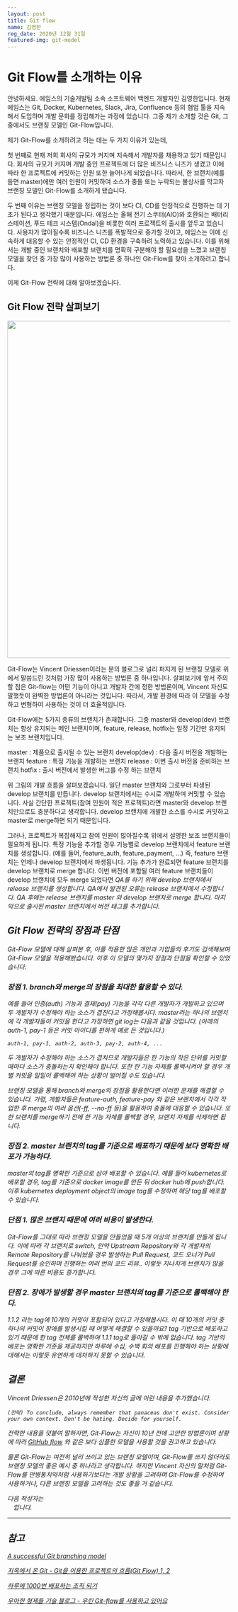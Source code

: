 ```yaml
---
layout: post
title: Git flow 
name: 김영한
reg_date: 2020년 12월 31일
featured-img: git-model
---
```




# Git Flow를 소개하는 이유 

안녕하세요. 에임스의 기술개발팀 소속 소프트웨어 백엔드 개발자인 김영한입니다.
현재 에임스는 Git, Docker, Kubernetes, Slack, Jira, Confluence
등의 협업 툴을 지속해서 도입하며 개발 문화를 정립해가는 과정에 있습니다.
그중 제가 소개할 것은 Git, 그중에서도 브랜칭 모델인 Git-Flow입니다.

제가 Git-Flow를 소개하려고 하는 데는 두 가지 이유가 있는데,

첫 번째로 현재 저희 회사의 규모가 커지며 지속해서 개발자를 채용하고 있기 때문입니다.
회사의 규모가 커지며 개발 중인 프로젝트에 더 많은 비즈니스 니즈가 생겼고
이에 따라 한 프로젝트에 커밋하는 인원 또한 늘어나게 되었습니다.
따라서, 한 브랜치(예를 들면 master)에만 여러 인원이 커밋하여 소스가 충돌 또는 누락되는 불상사를
막고자 브랜칭 모델인 Git-Flow를 소개하게 됐습니다.

두 번째 이유는 브랜칭 모델을 정립하는 것이 보다 CI, CD를 안정적으로 진행하는 데 기초가 된다고
생각했기 때문입니다.
에임스는 올해 전기 스쿠터(AIO)와 호환되는 배터리 스테이션, 푸드 테크 시스템(Ondal)을 비롯한
여러 프로젝트의 출시를 앞두고 있습니다.
사용자가 많아질수록 비즈니스 니즈를 폭발적으로 증가할 것이고, 에임스는 이에 신속하게 대응할 수 있는
안정적인 CI, CD 환경을 구축하려 노력하고 있습니다.
이를 위해서는 개발 중인 브랜치와 배포할 브랜치를 명확히 구분해야 할 필요성을 느꼈고
브랜칭 모델을 찾던 중 가장 많이 사용하는 방법론 중 하나인 Git-Flow를 찾아 소개하려고 합니다.

이제 Git-Flow 전략에 대해 알아보겠습니다.



## Git Flow 전략 살펴보기 

<img src="https://nvie.com/img/git-model@2x.png" width="575" height="762">

Git-Flow는 Vincent Driessen이라는 분의 블로그로 널리 퍼지게 된 브랜칭 모델로 위에서 말씀드린 것처럼
가장 많이 사용하는 방법론 중 하나입니다.
살펴보기에 앞서 주의할 점은 Git-flow는 어떤 기능이 아니고 개발자 간에 정한 방법론이며,
Vincent 자신도 말했듯이 완벽한 방법론이 아니라는 것입니다.
따라서, 개발 환경에 따라 이 모델을 수정하고 변형하여 사용하는 것이 더 효율적입니다.

Git-Flow에는 5가지 종류의 브랜치가 존재합니다. 그중 master와 develop(dev) 브랜치는 항상 유지되는 메인 브랜치이며, feature, release, hotfix는 일정 기간만 유지되는 보조 브랜치입니다.

master : 제품으로 출시될 수 있는 브랜치
develop(dev) : 다음 출시 버전을 개발하는 브랜치
feature : 특정 기능을 개발하는 브랜치
release : 이번 출시 버전을 준비하는 브랜치
hotfix : 출시 버전에서 발생한 버그를 수정 하는 브랜치

위 그림의 개발 흐름을 살펴보겠습니다.
일단 master 브랜치와 그로부터 파생된 develop 브랜치를 만듭니다.
develop 브랜치에서는 수시로 개발하며 커밋할 수 있습니다.
사실 간단한 프로젝트(참여 인원이 적은 프로젝트)라면 master와 develop 브랜치만으로도 충분하다고 생각합니다. develop 브랜치에 개발한 소스를 수시로 커밋하고 master로 merge하면 되기 때문입니다.

그러나, 프로젝트가 복잡해지고 참여 인원이 많아질수록 위에서 설명한 보조 브랜치들이 필요하게 됩니다.
특정 기능을 추가할 경우  기능별로 develop 브랜치에서 feature 브랜치를 생성합니다. (예를 들어, feature_auth, feature_payment, ...)
즉, feature 브랜치는 언제나 develop 브랜치에서 파생됩니다.
기능 추가가 완료되면 feature 브랜치를 develop 브랜치로 merge 합니다.
이번 버전에 포함될 여러 feature 브랜치들이 develop 브랜치에 모두 merge 되었다면 <em>QA를 하기 위해 develop 브랜치에서 release 브랜치를 생성합니다.
QA에서 발견된 오류는 release 브랜치에서 수정합니다. QA 후에는 release 브랜치를 master 와 develop 브랜치로 merge 합니다. 마지막으로 출시된 master 브랜치에서 <em>버전 태그를 추가합니다.</em>



## Git Flow 전략의 장점과 단점

Git-Flow 모델에 대해 살펴본 후, 이를 적용한 많은 개인과 기업들의 후기도 검색해보며 
Git-Flow 모델을 적용해봤습니다. 이후 이 모델의 몇가지 장점과 단점을 확인할 수 있었습니다.


### 장점 1. branch와 merge의 장점을 최대한 활용할 수 있다.

예를 들어 인증(auth) 기능과 결제(pay) 기능을 각각 다른 개발자가 개발하고 있으며 두 개발자가 수정해야 하는 소스가 겹친다고 가정해봅시다.
master라는 하나의 브랜치에 각 개발자들이 커밋을 한다고 가정하면
git log는 다음과 같을 것입니다. (아래의 auth-1, pay-1 등은 커밋 아이디를 편하게 예로 든 것입니다.)

```auth-1, pay-1, auth-2, auth-3, pay-2, auth-4, ...```

두 개발자가 수정해야 하는 소스가 겹치므로 개발자들은 한 기능의 작은 단위를 커밋할 때마다
소스가 충돌하는지 확인해야 합니다.
또한 한 기능 자체를 롤백시켜야 할 경우 개별 커밋을 일일이 롤백해야 하는 상황이 벌어질 수도 있습니다.

브랜칭 모델을 통해 branch와 merge의 장점을 활용한다면 이러한 문제를 해결할 수 있습니다.
가령, 개발자들은 feature-auth, feature-pay 와 같은 브랜치에서 각각 작업한 후
merge의 여러 옵션(-ff, --no-ff 등)을 활용하여 충돌에 대응할 수 있습니다.
또한 브랜치를 merge하기 전에 한 기능 자체를 롤백할 경우, 브랜치 자체를 삭제하면 됩니다.


### 장점 2. master 브랜치의 tag를 기준으로 배포하기 때문에 보다 명확한 배포가 가능하다.

master의 tag를 명확한 기준으로 삼아 배포할 수 있습니다. 
예를 들어 kubernetes로 배포할 경우, tag를 기준으로 docker image를 만든 뒤 docker hub에 push합니다. 
이후 kubernetes deployment object의 image tag를 수정하여 해당 tag를 배포할 수 있습니다.


### 단점 1. 많은 브랜치 때문에 여러 비용이 발생한다.

Git-Flow를 그대로 따라 브랜칭 모델을 만들었을 때 5개 이상의 브랜치를 만들게 됩니다.
이에 따라 각 브랜치로 switch, 만약 Upstream Repository와 
각 개발자의 Remote Repository를 나눠놨을 경우
발생하는 Pull Request, 코드 오너가 Pull Request를 승인하며 진행하는 여러 번의 코드 리뷰..
이렇듯 지나치게 브랜치가 많을 경우 그에 따른 비용도 증가합니다.


### 단점 2. 장애가 발생할 경우 master 브랜치의 tag를 기준으로 롤백해야 한다.

1.1.2 라는 tag에 10개의 커밋이 포함되어 있다고 가정해봅시다. 
이 때 10개의 커밋 중 하나의 커밋이 장애를 발생시킬 때 어떻게 해결할 수 있을까요?
tag 기반으로 배포하고 있기 때문에 한 tag 전체를 롤백하여 1.1.1 tag로 돌아갈 수 밖에 없습니다.
tag 기반의 배포는 명확한 기준을 제공하지만 
하루에 수십, 수백 회의 배포를 진행해야 하는 상황에 대해서는 이렇듯 유연하게 대처하지 못할 수 있습니다.  



## 결론 

Vincent Driessen은 2010년에 작성한 자신의 글에 이런 내용을 추가했습니다.

```(전략) To conclude, always remember that panaceas don't exist. Consider your own context. Don't be hating. Decide for yourself.```

전략한 내용을 덧붙여 말하자면, Git-Flow는 자신이 10년 전에 고안한 방법론이며 상황에 따라
[GitHub flow](https://nvie.com/posts/a-successful-git-branching-model/)
와 같은 보다 심플한 모델을 사용할 것을 권고하고 있습니다.

물론 Git-Flow는 여전히 널리 쓰이고 있는 브랜칭 모델이며, Git-Flow를 쓰지 않더라도 브랜칭 모델의 좋은 예시 중 하나라고 생각합니다. 
하지만 Vincent 자신의 말처럼 Git-Flow를 만병통치약처럼 사용하기보다는 개발 상황을 고려하며 Git-Flow를 수정하여 사용하거나, 다른 브랜칭 모델을 고려하는 것도 좋을 거 같습니다.

다음 작성자는 <font color='#FFFFFF'>저희 회사의 또다른 소프트웨어 백엔드 개발자인 이신 조창후 선임 연구원</font>입니다.



----



## 참고 

[A successful Git branching model](https://nvie.com/posts/a-successful-git-branching-model/)

[지옥에서 온 Git - Git을 이용한 프로젝트의 흐름(Git Flow) 1, 2](https://www.youtube.com/watch?v=_kxjzlH34xc&list=PLuHgQVnccGMA8iwZwrGyNXCGy2LAAsTXk&index=49)

[하루에 1000번 배포하는 조직 되기](https://blog.banksalad.com/tech/become-an-organization-that-deploys-1000-times-a-day/)

[우아한 형제들 기술 블로그 - 우린 Git-flow를 사용하고 있어요](https://woowabros.github.io/experience/2017/10/30/baemin-mobile-git-branch-strategy.html)

